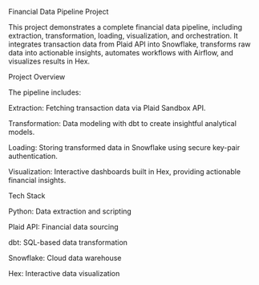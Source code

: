 Financial Data Pipeline Project

This project demonstrates a complete financial data pipeline, including extraction, transformation, loading, visualization, and orchestration. It integrates transaction data from Plaid API into Snowflake, transforms raw data into actionable insights, automates workflows with Airflow, and visualizes results in Hex.

Project Overview

The pipeline includes:

Extraction: Fetching transaction data via Plaid Sandbox API.

Transformation: Data modeling with dbt to create insightful analytical models.

Loading: Storing transformed data in Snowflake using secure key-pair authentication.

Visualization: Interactive dashboards built in Hex, providing actionable financial insights.

Tech Stack

Python: Data extraction and scripting

Plaid API: Financial data sourcing

dbt: SQL-based data transformation

Snowflake: Cloud data warehouse

Hex: Interactive data visualization

